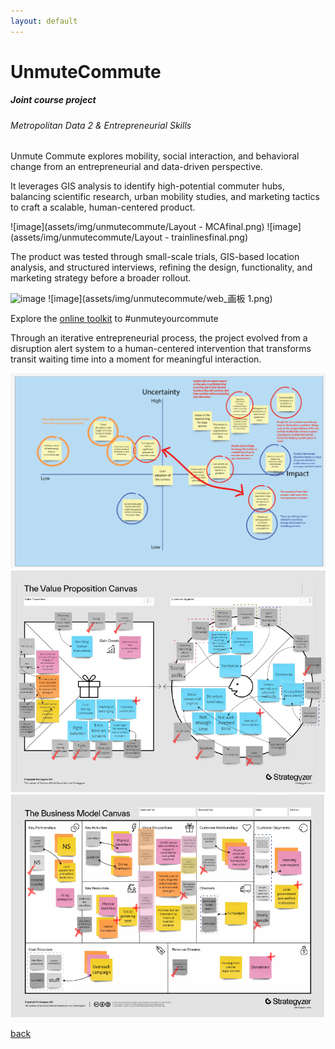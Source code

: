 ```yaml
---
layout: default
---
```


# UnmuteCommute
##### _Joint course project_
###### _Metropolitan Data 2 & Entrepreneurial Skills_

Unmute Commute explores mobility, social interaction, and behavioral change from an entrepreneurial and data-driven perspective. 

It leverages GIS analysis to identify high-potential commuter hubs, balancing scientific research, urban mobility studies, and marketing tactics to craft a scalable, human-centered product.

![image](assets/img/unmutecommute/Layout - MCAfinal.png)
![image](assets/img/unmutecommute/Layout - trainlinesfinal.png)

The product was tested through small-scale trials, GIS-based location analysis, and structured interviews, refining the design, functionality, and marketing strategy before a broader rollout.

![image](assets/img/unmutecommute/prototypenew.png)
![image](assets/img/unmutecommute/web_画板 1.png)

Explore the [online toolkit](https://unmutecommute.my.canva.site/unmutecommute) to #unmuteyourcommute 

Through an iterative entrepreneurial process, the project evolved from a disruption alert system to a human-centered intervention that transforms transit waiting time into a moment for meaningful interaction. 

![image](assets/img/unmutecommute/Assumptions-02.png)
![image](assets/img/unmutecommute/VPC_Report_Intervened.png)
![image](assets/img/unmutecommute/BMC_Report_Intervened.png)



[back](./)
